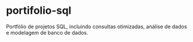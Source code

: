 # portifolio-sql
Portfólio de projetos SQL, incluindo consultas otimizadas, análise de dados e modelagem de banco de dados.
